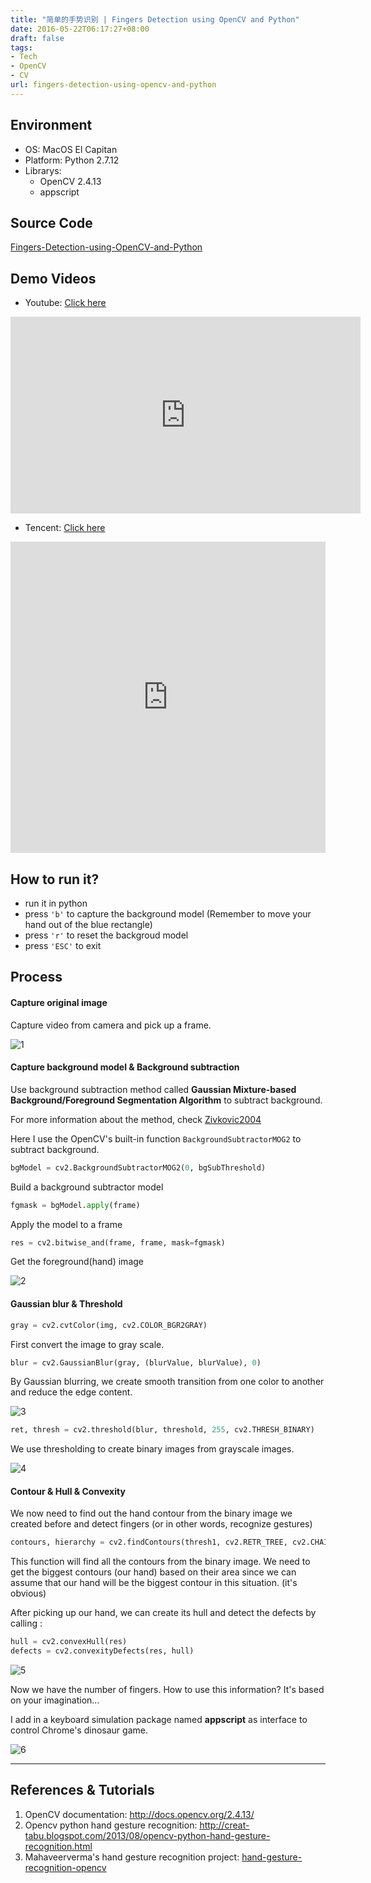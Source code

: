 ```yaml
---
title: "简单的手势识别 | Fingers Detection using OpenCV and Python"
date: 2016-05-22T06:17:27+08:00
draft: false
tags:
- Tech
- OpenCV
- CV
url: fingers-detection-using-opencv-and-python
---
```


## Environment
- OS: MacOS El Capitan
- Platform: Python 2.7.12
- Librarys: 
	- OpenCV 2.4.13
	- appscript

## Source Code
[Fingers-Detection-using-OpenCV-and-Python](https://github.com/lzane/Fingers-Detection-using-OpenCV-and-Python)

## Demo Videos
- Youtube: [Click here](https://youtu.be/CmBxUnp7XwM)
<iframe width="560" height="315" src="https://www.youtube.com/embed/CmBxUnp7XwM" frameborder="0" allow="autoplay; encrypted-media" allowfullscreen></iframe>


- Tencent: [Click here](https://v.qq.com/x/page/o05390b1ioq.html)
<iframe frameborder="0" width="100%" height="498" src="https://v.qq.com/iframe/player.html?vid=o05390b1ioq&tiny=0&auto=0" allowfullscreen></iframe>

## How to run it?
- run it in python
- press `'b'` to capture the background model (Remember to move your hand out of the blue rectangle)
- press `'r'` to reset the backgroud model
- press `'ESC'` to exit

## Process
#### Capture original image

Capture video from camera and pick up a frame.

![1](https://qncdnssl.lzane.com/2018-10-11-1.png#small)


#### Capture background model & Background subtraction
Use background subtraction method called **Gaussian Mixture-based Background/Foreground Segmentation Algorithm** to subtract background. 

For more information about the method, check [Zivkovic2004](http://www.zoranz.net/Publications/zivkovic2004ICPR.pdf)

Here I use the OpenCV's built-in function `BackgroundSubtractorMOG2` to subtract background.

```python
bgModel = cv2.BackgroundSubtractorMOG2(0, bgSubThreshold)
```

Build a background subtractor model



```python
fgmask = bgModel.apply(frame)
```
Apply the model to a frame


```python
res = cv2.bitwise_and(frame, frame, mask=fgmask)
```

Get the foreground(hand) image

![2](https://qncdnssl.lzane.com/2018-10-11-2.png#small)


#### Gaussian blur & Threshold
```python
gray = cv2.cvtColor(img, cv2.COLOR_BGR2GRAY)
```
First convert the image to gray scale.

```python
blur = cv2.GaussianBlur(gray, (blurValue, blurValue), 0)
```
By Gaussian blurring, we create smooth transition from one color to another and reduce the edge content.

![3](https://qncdnssl.lzane.com/2018-10-11-3.png#small)



```python
ret, thresh = cv2.threshold(blur, threshold, 255, cv2.THRESH_BINARY)
```
We use thresholding to create binary images from grayscale images. 

![4](https://qncdnssl.lzane.com/2018-10-11-4.png#small)


#### Contour & Hull & Convexity 
We now need to find out the hand contour from the binary image we created before and detect fingers (or in other words, recognize gestures)

```python
contours, hierarchy = cv2.findContours(thresh1, cv2.RETR_TREE, cv2.CHAIN_APPROX_SIMPLE)
```
This function will find all the contours from the binary image. We need to get the biggest contours (our hand) based on their area since we can assume that our hand will be the biggest contour in this situation. (it's obvious)

After picking up our hand, we can create its hull and detect the defects by calling :
```python
hull = cv2.convexHull(res)
defects = cv2.convexityDefects(res, hull)
```

![5](https://qncdnssl.lzane.com/2018-10-11-5.png#small)


Now we have the number of fingers. How to use this information? It's based on your imagination...

I add in a keyboard simulation package named **appscript** as interface to control Chrome's dinosaur game.

![6](https://qncdnssl.lzane.com/2018-10-11-6.png)


----------------------
## References & Tutorials

1. OpenCV documentation: 
http://docs.opencv.org/2.4.13/
2. Opencv python hand gesture recognition:
http://creat-tabu.blogspot.com/2013/08/opencv-python-hand-gesture-recognition.html
3. Mahaveerverma's hand gesture recognition project:
[hand-gesture-recognition-opencv](https://github.com/mahaveerverma/hand-gesture-recognition-opencv)